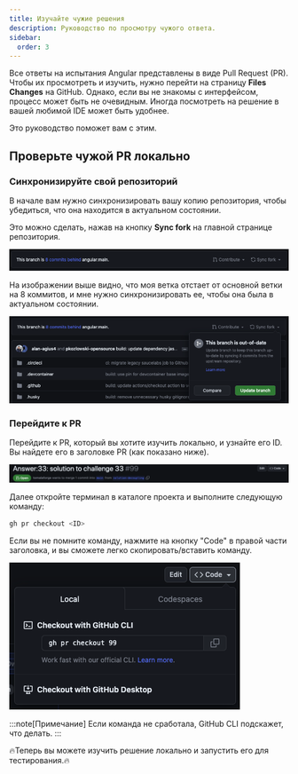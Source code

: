 ```yaml
---
title: Изучайте чужие решения
description: Руководство по просмотру чужого ответа.
sidebar:
  order: 3
---
```


Все ответы на испытания Angular представлены в виде Pull Request (PR). Чтобы их просмотреть и изучить, нужно перейти на страницу **Files Changes** на GitHub. Однако, если вы не знакомы с интерфейсом, процесс может быть не очевидным. Иногда посмотреть на решение в вашей любимой IDE может быть удобнее.

Это руководство поможет вам с этим.

## Проверьте чужой PR локально

### Синхронизируйте свой репозиторий

В начале вам нужно синхронизировать вашу копию репозитория, чтобы убедиться, что она находится в актуальном состоянии.

Это можно сделать, нажав на кнопку **Sync fork** на главной странице репозитория.

![Sync project header](../../../../assets/fork-sync.png)

На изображении выше видно, что моя ветка отстает от основной ветки на 8 коммитов, и мне нужно синхронизировать ее, чтобы она была в актуальном состоянии.

![Sync project update modal](../../../../assets/sync-fork-update.png)

### Перейдите к PR

Перейдите к PR, который вы хотите изучить локально, и узнайте его ID. Вы найдете его в заголовке PR (как показано ниже).

![PR header](../../../../assets/PR-header.png)

Далее откройте терминал в каталоге проекта и выполните следующую команду:

```bash
gh pr checkout <ID>
```

Если вы не помните команду, нажмите на кнопку "Code" в правой части заголовка, и вы сможете легко скопировать/вставить команду.

![PR code modal](../../../../assets/PR-code-btn-modal.png)

:::note[Примечание]
Если команда не сработала, GitHub CLI подскажет, что делать.
:::

🔥Теперь вы можете изучить решение локально и запустить его для тестирования.🔥

<!-- gh repo set-default -->
